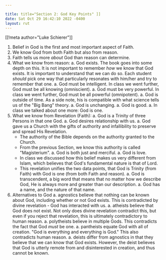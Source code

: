 ```yaml
---

title: title="Section 2: God Key Points" ]]
date: Sat Oct 29 16:42:10 2022 -0400
layout: rut
---
```


[[!meta author="Luke Schierer"]]

1. Belief in God is the first and most important aspect of Faith.
1. We know God from both Faith but also from reason.
1. Faith tells us more *about* God than reason can determine.
1. What we know from reason:
   a. God exists.  The book goes into some depth on this.  It is not important
      to remember *how* we know that God exists.  It is important to understand
      that we can do so.  Each student *should* pick one way that particularly
      resonates with him/her and try to remember that one. 
   a. God must be intelligent.  In class we went further, God must be all knowing
      (omniscient).
   a. God must be very powerful.  In class we went further, God must be all
      powerful (omnipotent). 
   a. God is outside of time.  As a side note, his is compatible with what
      science tells us of the "Big Bang" theory.
   a. God is unchanging.
   a. God is good.
   a. In class we talked about one more: God is one.
1. What we know from Revelation (Faith):
   a. God is a Trinity of three Persons in that one God.
   a. God desires relationship with us.
   a. God gave us a Church with the gifts of authority and infallibility to
      preserve and spread His Revelation.
      * The authority of the Bible depends on the authority granted to the
        Church.
      * From the previous Section, we know this authority is called
        "Magisterium".
   a. God is both just and merciful.
   a. God is love.
      * In class we discussed how this belief makes us very different from
        Islam, which believes that God's fundamental nature is that of Lord.
      * This revelation unifies the two data points, that God is Trinity (from
        Faith) with God is one (from both Faith and reason). 
   a. God is transcendent, a big word that means that no matter how we describe
      God, He is always more and greater than our description. 
   a. God has a name, and the nature of that name. 
1. Alternatives to God
   a. agnostics believe that nothing can be known about God, including whether
      or not God exists.  This is contradicted by divine revelation - God has
      interacted with us.
   a. atheists believe that God does not exist.  Not only does divine revelation
      contradict this, but even if you reject that revelation, this is
      ultimately contradictory to human reason.
   a. polytheists believe in multiple Gods.  This contradicts the fact that God
      *must* be one.
   a. pantheists equate God with all of creation.  "God is everything and
      everything is God."  This also contradicts human reason.
   a. deists differ from agnostics in that they believe that we can know that
      God exists.  However, the deist believes that God is utterly remote from
      and disinterested in creation, and thus cannot be known. 

